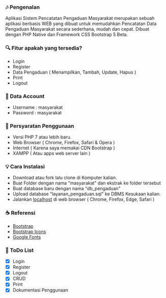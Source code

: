 ### 🎶 Pengenalan
Aplikasi Sistem Pencatatan Pengaduan Masyarakat merupakan sebuah aplikasi berbasis WEB yang dibuat untuk memudahkan Pencatatan Data Pengaduan Masyarakat secara sederhana, mudah dan cepat. 
Dibuat dengan PHP Native dan Framework CSS Bootstrap 5 Beta.
	
	
### 🔍 Fitur apakah yang tersedia?
* Login
* Register
* Data Pengaduan ( Menampilkan, Tambah, Update, Hapus )
* Print
* Logout

### 👥 Data Account
* Username : masyarakat
* Password : masyarakat

### 📝 Persyaratan Penggunaan
* Versi PHP 7 atau lebih baru.
* Web Browser ( Chrome, Firefox, Safari & Opera )
* Internet ( Karena saya memakai CDN Bootstrap )
* XAMPP ( Atau apps web server lain )

### 💡 Cara Instalasi 
* Download atau fork lalu clone di Komputer kalian.
* Buat Folder dengan nama "masyarakat" dan ekstrak ke folder tersebut
* Buat database baru dengan nama "db_pengaduan"
* Upload database "layanan_pengaduan.sql" ke DBMS Kesukaan kalian.
* Jalankan [localhost](http://localhost/masyarakat) di web browser ( Chrome, Firefox, Edge, Safari )

### ☕ Referensi
* [Bootstrap](https://getbootstrap.com)
* [Bootstrap Icons](https://icons.getbootstrap.com)
* [Google Fonts](https://fonts.google.com)

### 📜 ToDo List
- [x] Login
- [x] Register
- [x] Logout
- [x] CRUD
- [x] Print
- [x] Dokumentasi Penggunaan
